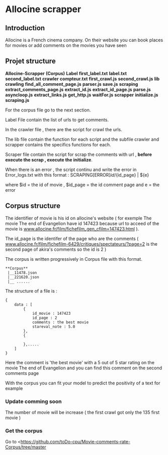 # Allocine scrapper

## Introduction

Allocine is a French cinema company.
On their website you can book places for movies or add comments on the movies you have seen

## Projet structure

**Allocine-Scrapper**
    **(Corpus)**
    **Label** 
        **first_label.txt**
        **label.txt**
        **second_label.txt**
    **crawler**
        **compteur.txt**
        **first_crawl.js**
        **second_crawl.js**
    **lib**
        **crawling**
            **find_all_comment_page.js**
            **parser.js**
            **save.js**
        **scraping**
            **extract_comments_page.js**
            **extract_id.js**
            **extract_id_page.js**
            **parse.js**
        **asyncloop.js**
        **extract_links.js**
        **get_http.js**
        **waitFor.js**
    **scrapper**
        **initialize.js**
        **scraping.js** 

For the corpus file go to the next section.

Label File contain the list of urls to get comments.

In the crawler file , there are the script for crawl the urls.

The lib file contain the function for each script and the subfile crawler and scrapper contains the specifics functions for each.

Scraper file contain the script for scrap the comments with url , **before execute the scrap , execute the initialize**.

When there is an error , the script continu and write the error in Error_logs.txt with this format : SCRAPING[ERROR]${id}/${id_page} | ${e}

where $id = the id of movie , $id_page = the id comment page and e = the error

## Corpus structure

The identifier of movie is his id on allocine's website ( for exemple The movie The end of Evangelion have id 147423 because url to acceed of the movie is 
www.allocine.fr/film/fichefilm_gen_cfilm=147423.html ).

The id_page is the identifer of the page who are the comments ( www.allocine.fr/film/fichefilm-6429/critiques/spectateurs/?page=2 is the second page of akira's comments so the id is 2 )

The corpus is written progressively in Corpus file with this format.
```
**Corpus**
 |__11478.json
 |__221620.json
 |__ ......

```

The structure of a file is :
```
{
    data : [
        {
            id_movie : 147423
            id_page : 2
            comments : the best movie
            stareval_note : 5.0
        },
        {

        },.....     
    ]
}
```

Here the comment is 'the best movie' with a 5 out of 5 star rating on the movie The end of Evangelion and you can find this comment on the second comments page

With the corpus you can fit your model to predict the positivity of a text for example

### Update comming soon

The number of movie will be increase ( the first crawl got only the 135 first movie )

### Get the corpus 

Go to <https://github.com/toDo-cpu/Movie-comments-rate-Corpus/tree/master